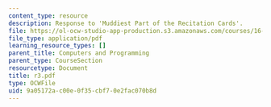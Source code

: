 ```yaml
---
content_type: resource
description: Response to 'Muddiest Part of the Recitation Cards'.
file: https://ol-ocw-studio-app-production.s3.amazonaws.com/courses/16-01-unified-engineering-i-ii-iii-iv-fall-2005-spring-2006/9a05172ac00e0f35cbf70e2fac070b8d_r3.pdf
file_type: application/pdf
learning_resource_types: []
parent_title: Computers and Programming
parent_type: CourseSection
resourcetype: Document
title: r3.pdf
type: OCWFile
uid: 9a05172a-c00e-0f35-cbf7-0e2fac070b8d
---
```


